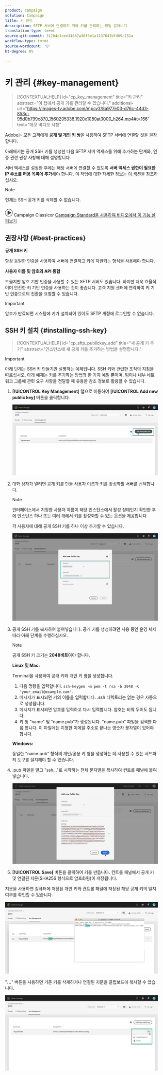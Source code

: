 ```yaml
---
product: campaign
solution: Campaign
title: 키 관리
description: SFTP 서버에 연결하기 위해 키를 관리하는 방법 알아보기
translation-type: tm+mt
source-git-commit: 317b4c1cee34667a36f5e1a1197649bfd69c151a
workflow-type: tm+mt
source-wordcount: '0'
ht-degree: 0%

---
```



# 키 관리 {#key-management}

>[!CONTEXTUALHELP]
>id="cp_key_management"
>title="키 관리"
>abstract="이 탭에서 공개 키를 관리할 수 있습니다."
>additional-url="https://images-tv.adobe.com/mpcv3/8a977e03-d76c-44d3-853c-95d0b799c870_1560205338.1920x1080at3000_h264.mp4#t=166" text="데모 비디오 시청"

Adobe는 모든 고객에게 **공개 및 개인 키 쌍**&#x200B;을 사용하여 SFTP 서버에 연결할 것을 권장합니다.

아래에서는 공개 SSH 키를 생성한 다음 SFTP 서버 액세스를 위해 추가하는 단계와, 인증 관련 권장 사항에 대해 설명합니다.

서버 액세스를 설정한 후에는 해당 서버에 연결할 수 있도록 **서버 액세스 권한이 필요한 IP 주소를 허용 목록에 추가**&#x200B;해야 합니다. 이 작업에 대한 자세한 정보는 [이 섹션](../../instances-settings/using/ip-allow-listing-instance-access.md)을 참조하십시오.

>[!NOTE]
>
>현재는 SSH 공개 키를 삭제할 수 없습니다.

![](assets/do-not-localize/how-to-video.png) Campaign Classicor  [Campaign Standard을 사용하여 비디오에서 이 ](https://experienceleague.adobe.com/docs/campaign-classic-learn/control-panel/sftp-management/generate-ssh-key.html?lang=en#sftp-management)   [기능 살펴보기](https://experienceleague.adobe.com/docs/campaign-standard-learn/control-panel/sftp-management/generate-ssh-key.html?lang=en#sftp-management)

## 권장사항 {#best-practices}

**공개 SSH 키**

항상 동일한 인증을 사용하여 서버에 연결하고 키에 지원되는 형식을 사용해야 합니다.

**사용자 이름 및 암호와 API 통합**

드물지만 암호 기반 인증을 사용할 수 있는 SFTP 서버도 있습니다. 하지만 더욱 효율적이며 안전한 키 기반 인증을 사용하는 것이 좋습니다. 고객 지원 센터에 연락하여 키 기반 인증으로의 전환을 요청할 수 있습니다.

>[!IMPORTANT]
>
>암호가 만료되면 시스템에 키가 설치되어 있어도 SFTP 계정에 로그인할 수 없습니다.

## SSH 키 설치 {#installing-ssh-key}

>[!CONTEXTUALHELP]
>id="cp_sftp_publickey_add"
>title="새 공개 키 추가"
>abstract="인스턴스에 새 공개 키를 추가하는 방법을 설명합니다."

>[!IMPORTANT]
>
>아래 단계는 SSH 키 만들기만 설명하는 예제입니다. SSH 키와 관련한 조직의 지침을 따르십시오. 아래 예제는 키를 추가하는 방법의 한 가지 예일 뿐이며, 팀이나 내부 네트워크 그룹에 관련 요구 사항을 전달할 때 유용한 참조 정보로 활용할 수 있습니다.

1. **[!UICONTROL Key Management]** 탭으로 이동하여 **[!UICONTROL Add new public key]** 버튼을 클릭합니다.

   ![](assets/key0.png)

1. 대화 상자가 열리면 공개 키를 만들 사용자 이름과 키를 활성화할 서버를 선택합니다.

   >[!NOTE]
   >
   >인터페이스에서 지정한 사용자 이름이 해당 인스턴스에서 활성 상태인지 확인한 후에 인스턴스 하나 또는 여러 개에서 키를 활성화할 수 있는 옵션을 제공합니다.
   >
   >각 사용자에 대해 공개 SSH 키를 하나 이상 추가할 수 있습니다.

   ![](assets/key1.png)

1. 공개 SSH 키를 복사하여 붙여넣습니다. 공개 키를 생성하려면 사용 중인 운영 체제 따라 아래 단계를 수행하십시오.

   >[!NOTE]
   >
   >공개 SSH 키 크기는 **2048비트**&#x200B;여야 합니다.

   **Linux 및 Mac:**

   Terminal을 사용하여 공개 키와 개인 키 쌍을 생성합니다.
   1. 다음 명령을 입력합니다. `ssh-keygen -m pem -t rsa -b 2048 -C "your_email@example.com"`.
   1. 메시지가 표시되면 키의 이름을 입력합니다. .ssh 디렉토리는 없는 경우 자동으로 생성됩니다.
   1. 메시지가 표시되면 암호를 입력하고 다시 입력합니다. 암호는 비워 두어도 됩니다.
   1. 키 쌍 &quot;name&quot; 및 &quot;name.pub&quot;가 생성됩니다. &quot;name.pub&quot; 파일을 검색한 다음 엽니다. 이 파일에는 지정한 이메일 주소로 끝나는 영숫자 문자열이 있어야 합니다.

   **Windows:**

   동일한 &quot;name.pub&quot; 형식의 개인/공용 키 쌍을 생성하는 데 사용할 수 있는 서드파티 도구를 설치해야 할 수 있습니다.

1. .pub 파일을 열고 &quot;ssh...&quot;로 시작하는 전체 문자열을 복사하여 컨트롤 패널에 붙여넣습니다.

   ![](assets/publickey.png)

1. **[!UICONTROL Save]** 버튼을 클릭하여 키를 만듭니다. 컨트롤 패널에서 공개 키 및 연결된 지문(SHA256 형식으로 암호화됨)이 저장됩니다. 

지문을 사용하면 컴퓨터에 저장된 개인 키와 컨트롤 패널에 저장된 해당 공개 키의 일치 여부를 확인할 수 있습니다.

![](assets/fingerprint_compare.png)

&quot;**...**&quot; 버튼을 사용하면 기존 키를 삭제하거나 연결된 지문을 클립보드에 복사할 수 있습니다.

![](assets/key_options.png)
